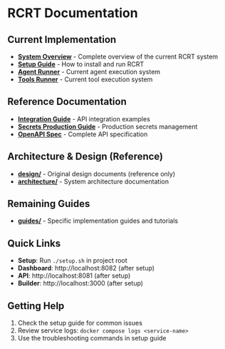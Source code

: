 # RCRT Documentation

## Current Implementation
- **[System Overview](CURRENT_SYSTEM_OVERVIEW.md)** - Complete overview of the current RCRT system
- **[Setup Guide](SETUP_GUIDE.md)** - How to install and run RCRT
- **[Agent Runner](AGENT_RUNNER_CURRENT.md)** - Current agent execution system
- **[Tools Runner](TOOLS_RUNNER_CURRENT.md)** - Current tool execution system

## Reference Documentation
- **[Integration Guide](Integration_Guide.md)** - API integration examples
- **[Secrets Production Guide](RCRT_Secrets_Production_Guide.md)** - Production secrets management
- **[OpenAPI Spec](openapi.json)** - Complete API specification

## Architecture & Design (Reference)
- **[design/](design/)** - Original design documents (reference only)
- **[architecture/](architecture/)** - System architecture documentation

## Remaining Guides
- **[guides/](guides/)** - Specific implementation guides and tutorials

## Quick Links
- **Setup**: Run `./setup.sh` in project root
- **Dashboard**: http://localhost:8082 (after setup)
- **API**: http://localhost:8081 (after setup)
- **Builder**: http://localhost:3000 (after setup)

## Getting Help
1. Check the setup guide for common issues
2. Review service logs: `docker compose logs <service-name>`
3. Use the troubleshooting commands in setup guide
